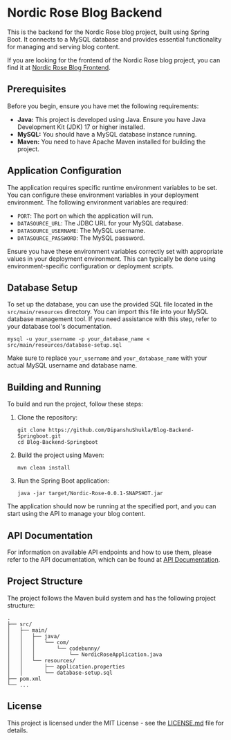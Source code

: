 # Nordic Rose Blog Backend

This is the backend for the Nordic Rose blog project, built using Spring Boot. It connects to a MySQL database and provides essential functionality for managing and serving blog content.

If you are looking for the frontend of the Nordic Rose blog project, you can find it at [Nordic Rose Blog Frontend](https://github.com/DipanshuShukla/Blog-Frontend-Angular.git).

## Prerequisites

Before you begin, ensure you have met the following requirements:

- **Java:** This project is developed using Java. Ensure you have Java Development Kit (JDK) 17 or higher installed.
- **MySQL:** You should have a MySQL database instance running.
- **Maven:** You need to have Apache Maven installed for building the project.

## Application Configuration

The application requires specific runtime environment variables to be set. You can configure these environment variables in your deployment environment. The following environment variables are required:

- `PORT`: The port on which the application will run.
- `DATASOURCE_URL`: The JDBC URL for your MySQL database.
- `DATASOURCE_USERNAME`: The MySQL username.
- `DATASOURCE_PASSWORD`: The MySQL password.

Ensure you have these environment variables correctly set with appropriate values in your deployment environment. This can typically be done using environment-specific configuration or deployment scripts.

## Database Setup

To set up the database, you can use the provided SQL file located in the `src/main/resources` directory. You can import this file into your MySQL database management tool. If you need assistance with this step, refer to your database tool's documentation.

```shell
mysql -u your_username -p your_database_name < src/main/resources/database-setup.sql
```

Make sure to replace `your_username` and `your_database_name` with your actual MySQL username and database name.

## Building and Running

To build and run the project, follow these steps:

1. Clone the repository:

   ```shell
   git clone https://github.com/DipanshuShukla/Blog-Backend-Springboot.git
   cd Blog-Backend-Springboot
   ```

2. Build the project using Maven:

   ```shell
   mvn clean install
   ```

3. Run the Spring Boot application:

   ```shell
   java -jar target/Nordic-Rose-0.0.1-SNAPSHOT.jar
   ```

The application should now be running at the specified port, and you can start using the API to manage your blog content.

## API Documentation

For information on available API endpoints and how to use them, please refer to the API documentation, which can be found at [API Documentation](/api-documentation.md).

## Project Structure

The project follows the Maven build system and has the following project structure:

```
.
├── src/
│   ├── main/
│   │   ├── java/
│   │   │   └── com/
│   │   │       └── codebunny/
│   │   │           └── NordicRoseApplication.java
│   │   └── resources/
│   │       ├── application.properties
│   │       └── database-setup.sql
├── pom.xml
└── ...
```

## License

This project is licensed under the MIT License - see the [LICENSE.md](LICENSE.md) file for details.
